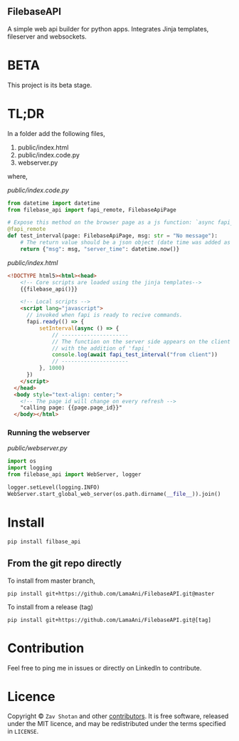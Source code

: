 ## FilebaseAPI

A simple web api builder for python apps. Integrates Jinja templates, fileserver and websockets.

# BETA

This project is its beta stage.

# TL;DR

In a folder add the following files,

1. public/index.html
1. public/index.code.py
1. webserver.py

where,

_public/index.code.py_

```python
from datetime import datetime
from filebase_api import fapi_remote, FilebaseApiPage

# Expose this method on the browser page as a js function: `async fapi_test_interval(msg){...}`
@fapi_remote
def test_interval(page: FilebaseApiPage, msg: str = "No message"):
    # The return value should be a json object (date time was added as a special value)
    return {"msg": msg, "server_time": datetime.now()}

```

_public/index.html_

```html
<!DOCTYPE html5><html><head>
    <!-- Core scripts are loaded using the jinja templates-->
    {{filebase_api()}}

    <!-- Local scripts -->
    <script lang="javascript">
      // invoked when fapi is ready to recive commands.
      fapi.ready(() => {
          setInterval(async () => {
              // ---------------------
              // The function on the server side appears on the client
              // with the addition of 'fapi_'
              console.log(await fapi_test_interval("from client"))
              // ---------------------
          }, 1000)
      })
    </script>
  </head>
  <body style="text-align: center;">
    <!-- The page id will change on every refresh -->
    "calling page: {{page.page_id}}"
  </body></html>
```

### Running the webserver

_public/webserver.py_

```python
import os
import logging
from filebase_api import WebServer, logger

logger.setLevel(logging.INFO)
WebServer.start_global_web_server(os.path.dirname(__file__)).join()
```

# Install

```shell
pip install filbase_api
```

## From the git repo directly

To install from master branch,

```shell
pip install git+https://github.com/LamaAni/FilebaseAPI.git@master
```

To install from a release (tag)

```shell
pip install git+https://github.com/LamaAni/FilebaseAPI.git@[tag]
```

# Contribution

Feel free to ping me in issues or directly on LinkedIn to contribute.

# Licence

Copyright ©
`Zav Shotan` and other [contributors](https://github.com/LamaAni/postgres-xl-helm/graphs/contributors).
It is free software, released under the MIT licence, and may be redistributed under the terms specified in `LICENSE`.
